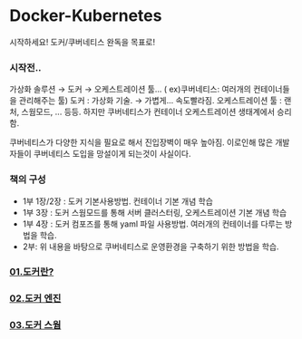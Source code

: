 # Docker-Kubernetes
시작하세요! 도커/쿠버네티스 완독을 목표로!

### 시작전..
가상화 솔루션 → 도커 → 오케스트레이션 툴... ( ex)쿠버네티스: 여러개의 컨테이너들을 관리해주는 툴)
도커 : 가상화 기술. → 가볍게...  속도빨라짐. 
오케스트레이션 툴 : 랜처, 스웜모드, ... 등등. 하지만 쿠버네티스가 컨테이너 오케스트레이션 생태계에서 승리함.

쿠버네티스가 다양한 지식을 필요로 해서 진입장벽이 매우 높아짐. 이로인해 많은 개발자들이 쿠버네티스 도입을 망설이게 되는것이 사실이다. 

### 책의 구성

- 1부 1장/2장 : 도커 기본사용방법. 컨테이너 기본 개념 학습
- 1부 3장 : 도커 스웜모드를 통해 서버 클러스터링, 오케스트레이션 기본 개념 학습
- 1부 4장 : 도커 컴포즈를 통해 yaml 파일 사용방법. 여러개의 컨테이너를 다루는 방법을 학습.
- 2부: 위 내용을 바탕으로 쿠버네티스로 운영환경을 구축하기 위한 방법을 학습.

### [01.도커란?](https://github.com/yuhyerin/Docker-Kubernetes/tree/main/01.%EB%8F%84%EC%BB%A4%EB%9E%80%3F)
### [02.도커 엔진](https://github.com/yuhyerin/Docker-Kubernetes/blob/main/02.%EB%8F%84%EC%BB%A4%20%EC%97%94%EC%A7%84/Readme.md)
### [03.도커 스웜](https://github.com/yuhyerin/Docker-Kubernetes/blob/main/03.%EB%8F%84%EC%BB%A4%20%EC%8A%A4%EC%9B%9C/Readme.md)
